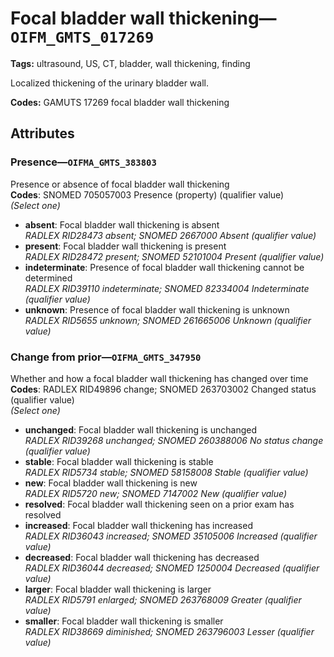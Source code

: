 # Focal bladder wall thickening—`OIFM_GMTS_017269`

**Tags:** ultrasound, US, CT, bladder, wall thickening, finding

Localized thickening of the urinary bladder wall.

**Codes:** GAMUTS 17269 focal bladder wall thickening

## Attributes

### Presence—`OIFMA_GMTS_383803`

Presence or absence of focal bladder wall thickening  
**Codes**: SNOMED 705057003 Presence (property) (qualifier value)  
*(Select one)*

- **absent**: Focal bladder wall thickening is absent  
_RADLEX RID28473 absent; SNOMED 2667000 Absent (qualifier value)_
- **present**: Focal bladder wall thickening is present  
_RADLEX RID28472 present; SNOMED 52101004 Present (qualifier value)_
- **indeterminate**: Presence of focal bladder wall thickening cannot be determined  
_RADLEX RID39110 indeterminate; SNOMED 82334004 Indeterminate (qualifier value)_
- **unknown**: Presence of focal bladder wall thickening is unknown  
_RADLEX RID5655 unknown; SNOMED 261665006 Unknown (qualifier value)_

### Change from prior—`OIFMA_GMTS_347950`

Whether and how a focal bladder wall thickening has changed over time  
**Codes**: RADLEX RID49896 change; SNOMED 263703002 Changed status (qualifier value)  
*(Select one)*

- **unchanged**: Focal bladder wall thickening is unchanged  
_RADLEX RID39268 unchanged; SNOMED 260388006 No status change (qualifier value)_
- **stable**: Focal bladder wall thickening is stable  
_RADLEX RID5734 stable; SNOMED 58158008 Stable (qualifier value)_
- **new**: Focal bladder wall thickening is new  
_RADLEX RID5720 new; SNOMED 7147002 New (qualifier value)_
- **resolved**: Focal bladder wall thickening seen on a prior exam has resolved  
- **increased**: Focal bladder wall thickening has increased  
_RADLEX RID36043 increased; SNOMED 35105006 Increased (qualifier value)_
- **decreased**: Focal bladder wall thickening has decreased  
_RADLEX RID36044 decreased; SNOMED 1250004 Decreased (qualifier value)_
- **larger**: Focal bladder wall thickening is larger  
_RADLEX RID5791 enlarged; SNOMED 263768009 Greater (qualifier value)_
- **smaller**: Focal bladder wall thickening is smaller  
_RADLEX RID38669 diminished; SNOMED 263796003 Lesser (qualifier value)_